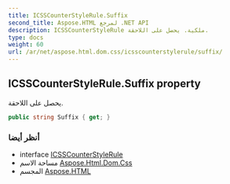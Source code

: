 ```yaml
---
title: ICSSCounterStyleRule.Suffix
second_title: Aspose.HTML لمرجع .NET API
description: ICSSCounterStyleRule ملكية. يحصل على اللاحقة.
type: docs
weight: 60
url: /ar/net/aspose.html.dom.css/icsscounterstylerule/suffix/
---
```

## ICSSCounterStyleRule.Suffix property

يحصل على اللاحقة.

```csharp
public string Suffix { get; }
```

### أنظر أيضا

* interface [ICSSCounterStyleRule](../)
* مساحة الاسم [Aspose.Html.Dom.Css](../../icsscounterstylerule/)
* المجسم [Aspose.HTML](../../../)


